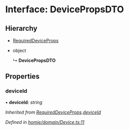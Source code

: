 # Interface: DevicePropsDTO

## Hierarchy

* [RequiredDeviceProps](requireddeviceprops.md)

* object

  ↳ **DevicePropsDTO**

## Properties

###  deviceId

• **deviceId**: *string*

*Inherited from [RequiredDeviceProps](requireddeviceprops.md).[deviceId](requireddeviceprops.md#deviceid)*

*Defined in [homie/domain/Device.ts:11](https://github.com/AlejandroHerr/homieiot.ts/blob/e44ddfb/src/homie/domain/Device.ts#L11)*
